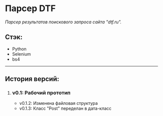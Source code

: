 # Парсер DTF
_Парсер результатов поискового запроса сайта "dtf.ru"._
## Стэк: 
+ Python
+ Selenium
+ bs4

----

## История версий:
1. ### v0.1: Рабочий прототип
   + v0.1.2: Изменена файловая структура
   + v0.1.3: Класс "Post" переделан в дата-класс
